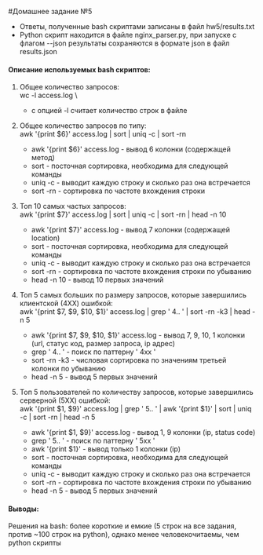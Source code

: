 #Домашнее задание №5

* Ответы, полученные bash скриптами записаны в файл hw5/results.txt
* Python скрипт находится в файле nginx_parser.py, 
  при запуске с флагом --json результаты сохраняются в формате json  в файл results.json
  
#### Описание используемых bash скриптов:
1) Общее количество запросов: \
   wc -l access.log \
   - с опцией -l считает количество строк в файле
   

2) Общее количество запросов по типу: \
    awk '{print $6}' access.log | sort | uniq -c | sort -rn
    - awk '{print $6}' access.log - вывод 6 колонки (содержащей метод)
    - sort - посточная сортировка, необходима для следующей команды
    - uniq -c - выводит каждую строку и сколько раз она встречается
    - sort -rn - сортировка по частоте вхождения строки

   
3) Топ 10 самых частых запросов: \
awk '{print $7}' access.log | sort | uniq -c | sort -rn | head -n 10
    - awk '{print $7}' access.log - вывод 7 колонки (содержащей location)
    - sort - посточная сортировка, необходима для следующей команды
    - uniq -c - выводит каждую строку и сколько раз она встречается
    - sort -rn - сортировка по частоте вхождения строки по убыванию
    - head -n 10 - вывод 10 первых значений


4) Топ 5 самых больших по размеру запросов, которые завершились клиентской (4ХХ) ошибкой: \
awk '{print $7, $9, $10, $1}' access.log | grep ' 4.. ' | sort -rn -k3 | head -n 5
    - awk '{print $7, $9, $10, $1}' access.log - вывод 7, 9, 10, 1 колонки (url, статус код, размер запроса, ip адрес)
    - grep ' 4.. ' - поиск по паттерну ' 4xx ' 
    - sort -rn -k3 - числовая сортировка по значениям третьей колонки по убыванию
    - head -n 5 - вывод 5 первых значений


5) Топ 5 пользователей по количеству запросов, которые завершились серверной (5ХХ) ошибкой: \
awk '{print $1, $9}' access.log | grep ' 5.. ' | awk '{print $1}' | sort | uniq -c | sort -rn | head -n 5
   - awk '{print $1, $9}' access.log - вывод 1, 9 колонки (ip, status code)
   - grep ' 5.. ' - поиск по паттерну ' 5xx '
   - awk '{print $1}' - вывод только 1 колонки (ip)
   - sort - посточная сортировка, необходима для следующей команды
   - uniq -c - выводит каждую строку и сколько раз она встречается
   - sort -rn - сортировка по частоте вхождения строки по убыванию
   - head -n 5 - вывод 5 первых значений
   
#### Выводы:
Решения на bash: более короткие и емкие (5 строк на все задания, против ~100 строк на python), однако менее человекочитаемы, чем python скрипты

